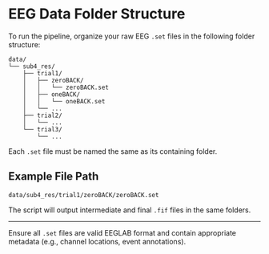 # EEG Data Folder Structure

To run the pipeline, organize your raw EEG `.set` files in the following folder structure:

```
data/
└── sub4_res/
    ├── trial1/
    │   ├── zeroBACK/
    │   │   └── zeroBACK.set
    │   ├── oneBACK/
    │   │   └── oneBACK.set
    │   └── ...
    ├── trial2/
    │   └── ...
    └── trial3/
        └── ...
```

Each `.set` file must be named the same as its containing folder.

## Example File Path
```
data/sub4_res/trial1/zeroBACK/zeroBACK.set
```

The script will output intermediate and final `.fif` files in the same folders.

---

Ensure all `.set` files are valid EEGLAB format and contain appropriate metadata (e.g., channel locations, event annotations).

